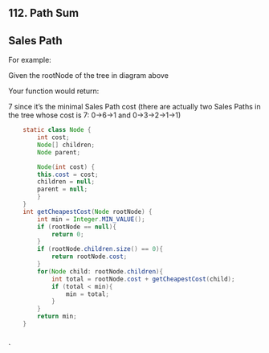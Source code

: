 ## 112. Path Sum

## Sales Path

For example:

Given the rootNode of the tree in diagram above

Your function would return:

7 since it’s the minimal Sales Path cost (there are actually two Sales Paths in the tree whose cost is 7: 0→6→1 and 0→3→2→1→1)

```java
    static class Node {
        int cost;
        Node[] children;
        Node parent;

        Node(int cost) {
        this.cost = cost;
        children = null;
        parent = null;
        }
    }
    int getCheapestCost(Node rootNode) {
        int min = Integer.MIN_VALUE();
        if (rootNode == null){
            return 0;
        }
        if (rootNode.children.size() == 0){
            return rootNode.cost;
        }
        for(Node child: rootNode.children){
            int total = rootNode.cost + getCheapestCost(child);
            if (total < min){
                min = total;
            }
        }
        return min;
    }
```

##

`
